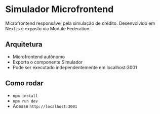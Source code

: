 # Simulador Microfrontend

Microfrontend responsável pela simulação de crédito. Desenvolvido em Next.js e exposto via Module Federation.

## Arquitetura

- Microfrontend autônomo
- Exporta o componente Simulador
- Pode ser executado independentemente em localhost:3001

## Como rodar

- `npm install`
- `npm run dev`
- Acesse `http://localhost:3001`


